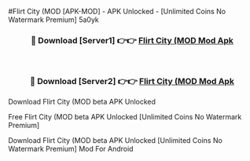 #Flirt City (MOD [APK-MOD] - APK Unlocked - [Unlimited Coins No Watermark Premium] 5a0yk



<div align="center">

<h3>🔴 Download [Server1] 👉👉 <a href="https://momento.my/?title=Flirt_City_(MOD">Flirt City (MOD Mod Apk</a></h3><br>

<h3>🔴 Download [Server2] 👉👉 <a href="https://momento.my/?title=Flirt_City_(MOD">Flirt City (MOD Mod Apk</a></h3>
</div>



Download Flirt City (MOD beta APK Unlocked

Free Flirt City (MOD beta APK Unlocked [Unlimited Coins No Watermark Premium]

Download Flirt City (MOD beta APK Unlocked [Unlimited Coins No Watermark Premium] Mod For Android
